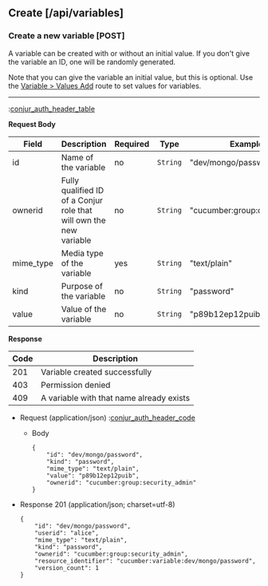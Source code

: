 ## Create [/api/variables]

### Create a new variable [POST]

A variable can be created with or without an initial value.
If you don't give the variable an ID, one will be randomly generated.

Note that you can give the variable an initial value, but this is optional.
Use the [Variable > Values Add](http://docs.conjur.apiary.io/#reference/variable/values-add) 
route to set values for variables.

---

:[conjur_auth_header_table](partials/conjur_auth_header_table.md)

**Request Body**

|Field|Description|Required|Type|Example|
|-----|-----------|----|--------|-------|
|id|Name of the variable|no|`String`|"dev/mongo/password"|
|ownerid|Fully qualified ID of a Conjur role that will own the new variable|no|`String`|"cucumber:group:developers"|
|mime_type|Media type of the variable|yes|`String`|"text/plain"|
|kind|Purpose of the variable|no|`String`|"password"|
|value|Value of the variable|no|`String`|"p89b12ep12puib"|

**Response**

|Code|Description|
|----|-----------|
|201|Variable created successfully|
|403|Permission denied|
|409|A variable with that name already exists|

+ Request (application/json)
    :[conjur_auth_header_code](partials/conjur_auth_header_code.md)

    + Body

        ```
        {
            "id": "dev/mongo/password",
            "kind": "password",
            "mime_type": "text/plain",
            "value": "p89b12ep12puib",
            "ownerid": "cucumber:group:security_admin"
        }
        ```

+ Response 201 (application/json; charset=utf-8)

    ```
    {
        "id": "dev/mongo/password",
        "userid": "alice",
        "mime_type": "text/plain",
        "kind": "password",
        "ownerid": "cucumber:group:security_admin",
        "resource_identifier": "cucumber:variable:dev/mongo/password",
        "version_count": 1
    }
    ```
